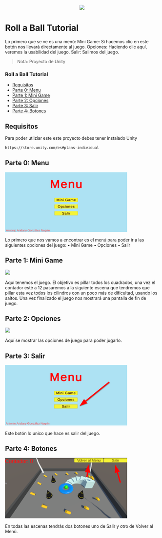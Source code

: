 <p align="center"><img src="img\roll-a-ball.gif"/></p>

# Roll a Ball Tutorial

Lo primero que se ve es una menú:
Mini Game: Si hacemos clic en este botón nos llevará directamente al juego.
Opciones: Haciendo clic aquí, veremos la usabilidad del juego.
Salir: Salimos del juego.

> Nota: Proyecto de Unity

### Roll a Ball Tutorial
  - [Requisitos](#Requisitos)
  - [Parte 0: Menu](#Parte-0:-Menu)
  - [Parte 1: Mini Game](#Parte-1:-Mini-Game)
  - [Parte 2: Opciones](#Parte-2:-Opciones)
  - [Parte 3: Salir](#Parte-3:-Salir)
  - [Parte 4: Botones](#Parte-4:-Botones)

## Requisitos

Para poder utilziar este este proyecto debes tener instalado Unity
  ```bash
  https://store.unity.com/es#plans-individual
  ```

## Parte 0: Menu

<img src="img/Menu.png" width="400"/>

Lo primero que nos vamos a encontrar es el menú para poder ir a las siguientes opciones del juego:
•	Mini Game
•	Opciones
•	Salir
## Parte 1: Mini Game

<img src="img\roll-a-ball.gif" width="400"/>

Aquí tenemos el juego. El objetivo es pillar todos los cuadrados, una vez el contador esté a 12 pasaremos a la siguiente escena que tendremos que pillar esta vez todos los cilindros con un poco más de dificultad, usando los saltos. Una vez finalizado el juego nos mostrará una pantalla de fin de juego. 

## Parte 2: Opciones

<img src="img/Opciones" width="400"/>

Aquí se mostrar las opciones de juego para poder jugarlo.

## Parte 3: Salir

<img src="img/Salir.png" width="400"/>

Este botón lo unico que hace es salir del juego.

## Parte 4: Botones

<img src="img/Botones.png" width="400"/>

En todas las escenas tendrás dos botones uno de Salir y otro de Volver al Menú.

